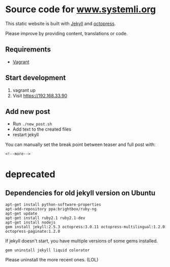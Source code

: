 # Source code for www.systemli.org
This static website is built with [Jekyll](https://github.com/jekyll/jekyll)
 and [octopress](https://github.com/octopress/).

Please improve by providing content, translations or code.

## Requirements
 * [Vagrant](https://www.vagrantup.com/)

## Start development
 1. vagrant up
 2. Visit https://192.168.33.90

## Add new post
 * Run `./new_post.sh`
 * Add text to the created files
 * restart jekyll

You can manually set the break point between teaser and full post with:
```
<!--more-->
```

# deprecated
## Dependencies for old jekyll version on Ubuntu
```
apt-get install python-software-properties
apt-add-repository ppa:brightbox/ruby-ng
apt-get update
apt-get install ruby2.1 ruby2.1-dev
apt-get install nodejs
gem install jekyll:2.5.3 octopress:3.0.11 octopress-multilingual:1.2.0 octopress-paginate:1.2.0

```
If jekyll doesn't start, you have multiple versions of some gems installed.
```
gem uninstall jekyll liquid colorator
```
Please uninstall the more recent ones. (LOL)

